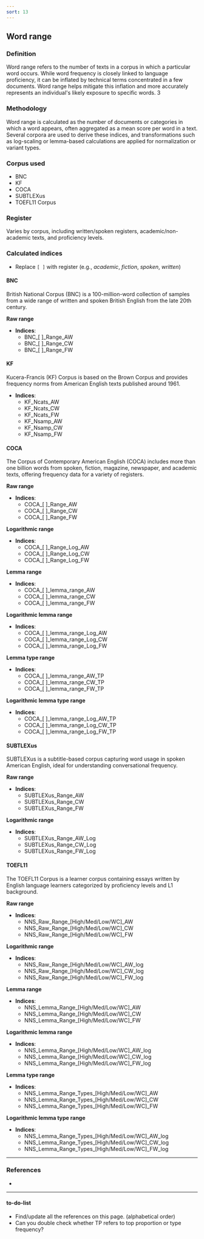 ```yaml
---
sort: 13
---
```


## Word range

### Definition
Word range refers to the number of texts in a corpus in which a particular word occurs. While word frequency is closely linked to language proficiency, it can be inflated by technical terms concentrated in a few documents. Word range helps mitigate this inflation and more accurately represents an individual's likely exposure to specific words.
3
### Methodology
Word range is calculated as the number of documents or categories in which a word appears, often aggregated as a mean score per word in a text. Several corpora are used to derive these indices, and transformations such as log-scaling or lemma-based calculations are applied for normalization or variant types.

### Corpus used
- BNC
- KF  
- COCA 
- SUBTLEXus  
- TOEFL11 Corpus

### Register
Varies by corpus, including written/spoken registers, academic/non-academic texts, and proficiency levels.

### Calculated indices
- Replace `[ ]` with register (e.g., *academic*, *fiction*, *spoken*, *written*)

#### BNC
British National Corpus (BNC) is a 100-million-word collection of samples from a wide range of written and spoken British English from the late 20th century.

**Raw range**
- **Indices**:
  - BNC_[ ]_Range_AW  
  - BNC_[ ]_Range_CW  
  - BNC_[ ]_Range_FW  

#### KF
Kucera-Francis (KF) Corpus is based on the Brown Corpus and provides frequency norms from American English texts published around 1961.

- **Indices**:
  - KF_Ncats_AW  
  - KF_Ncats_CW  
  - KF_Ncats_FW  
  - KF_Nsamp_AW  
  - KF_Nsamp_CW  
  - KF_Nsamp_FW  

#### COCA
The Corpus of Contemporary American English (COCA) includes more than one billion words from spoken, fiction, magazine, newspaper, and academic texts, offering frequency data for a variety of registers.

**Raw range**
- **Indices**:
  - COCA_[ ]_Range_AW
  - COCA_[ ]_Range_CW
  - COCA_[ ]_Range_FW

**Logarithmic range**
- **Indices**:
  - COCA_[ ]_Range_Log_AW  
  - COCA_[ ]_Range_Log_CW  
  - COCA_[ ]_Range_Log_FW

**Lemma range**
- **Indices**:
  - COCA_[ ]_lemma_range_AW  
  - COCA_[ ]_lemma_range_CW  
  - COCA_[ ]_lemma_range_FW

**Logarithmic lemma range**
- **Indices**:
  - COCA_[ ]_lemma_range_Log_AW  
  - COCA_[ ]_lemma_range_Log_CW  
  - COCA_[ ]_lemma_range_Log_FW

**Lemma type range**
- **Indices**:
  - COCA_[ ]_lemma_range_AW_TP  
  - COCA_[ ]_lemma_range_CW_TP  
  - COCA_[ ]_lemma_range_FW_TP

**Logarithmic lemma type range**
- **Indices**:
  - COCA_[ ]_lemma_range_Log_AW_TP  
  - COCA_[ ]_lemma_range_Log_CW_TP  
  - COCA_[ ]_lemma_range_Log_FW_TP

#### SUBTLEXus
SUBTLEXus is a subtitle-based corpus capturing word usage in spoken American English, ideal for understanding conversational frequency.

**Raw range**
- **Indices**:
  - SUBTLEXus_Range_AW  
  - SUBTLEXus_Range_CW  
  - SUBTLEXus_Range_FW

**Logarithmic range**
- **Indices**:
  - SUBTLEXus_Range_AW_Log  
  - SUBTLEXus_Range_CW_Log  
  - SUBTLEXus_Range_FW_Log  

#### TOEFL11
The TOEFL11 Corpus is a learner corpus containing essays written by English language learners categorized by proficiency levels and L1 background.

**Raw range**
- **Indices**:
  - NNS_Raw_Range_[High/Med/Low/WC]_AW  
  - NNS_Raw_Range_[High/Med/Low/WC]_CW  
  - NNS_Raw_Range_[High/Med/Low/WC]_FW

**Logarithmic range**
- **Indices**:
  - NNS_Raw_Range_[High/Med/Low/WC]_AW_log  
  - NNS_Raw_Range_[High/Med/Low/WC]_CW_log  
  - NNS_Raw_Range_[High/Med/Low/WC]_FW_log

**Lemma range**
- **Indices**:
  - NNS_Lemma_Range_[High/Med/Low/WC]_AW  
  - NNS_Lemma_Range_[High/Med/Low/WC]_CW  
  - NNS_Lemma_Range_[High/Med/Low/WC]_FW

**Logarithmic lemma range**
- **Indices**:
  - NNS_Lemma_Range_[High/Med/Low/WC]_AW_log  
  - NNS_Lemma_Range_[High/Med/Low/WC]_CW_log  
  - NNS_Lemma_Range_[High/Med/Low/WC]_FW_log

**Lemma type range**
- **Indices**:
  - NNS_Lemma_Range_Types_[High/Med/Low/WC]_AW  
  - NNS_Lemma_Range_Types_[High/Med/Low/WC]_CW  
  - NNS_Lemma_Range_Types_[High/Med/Low/WC]_FW

**Logarithmic lemma type range**
- **Indices**:
  - NNS_Lemma_Range_Types_[High/Med/Low/WC]_AW_log  
  - NNS_Lemma_Range_Types_[High/Med/Low/WC]_CW_log  
  - NNS_Lemma_Range_Types_[High/Med/Low/WC]_FW_log


---

### References
- 

---

#### to-do-list
- Find/update all the references on this page. (alphabetical order)
- Can you double check whether TP refers to top proportion or type frequency?